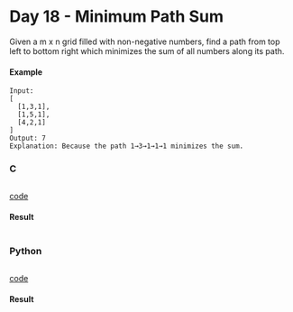# Day 18 - Minimum Path Sum
Given a m x n grid filled with non-negative numbers, find a path from top left to bottom right which minimizes the sum of all numbers along its path.

#### Example 
```
Input:
[
  [1,3,1],
  [1,5,1],
  [4,2,1]
]
Output: 7
Explanation: Because the path 1→3→1→1→1 minimizes the sum.
```

### C
```C

```
[code](C/minimum-path-sum.c)

#### Result
```

```

### Python
```python

```
[code](Python/minimum-path-sum.py)

#### Result
```

```
